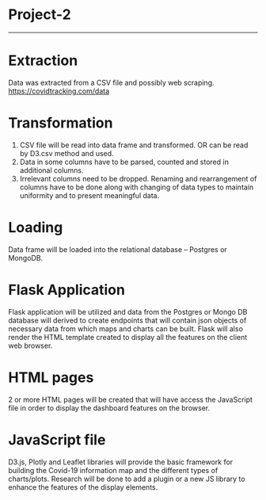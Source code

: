 # Project-2
-----------------------------------------
# Extraction

Data was extracted from a CSV file and possibly web scraping. https://covidtracking.com/data

# Transformation

1. CSV file will be read into data frame and transformed. OR can be read by D3.csv method and used.
2. Data in some columns have to be parsed, counted and stored in additional columns.
3. Irrelevant columns need to be dropped.  Renaming and rearrangement of columns have to be done along with changing of data types to maintain uniformity and to present meaningful data.
  
# Loading
Data frame will be loaded into the relational database – Postgres or MongoDB.

# Flask Application 
Flask application will be utilized and data from the Postgres or Mongo DB database will derived to create endpoints that will contain json objects of necessary data from which maps and charts can be built.
Flask will also render the HTML template created to display all the features on the client web browser.
# HTML pages
2 or more HTML pages will be created that will have access the JavaScript file in order to display the dashboard features on the browser. 
# JavaScript file 
D3.js, Plotly and Leaflet libraries will provide the basic framework for building the Covid-19 information map and the different types of charts/plots. 
Research will be done to add a plugin or a new JS library to enhance the features of the display elements. 
